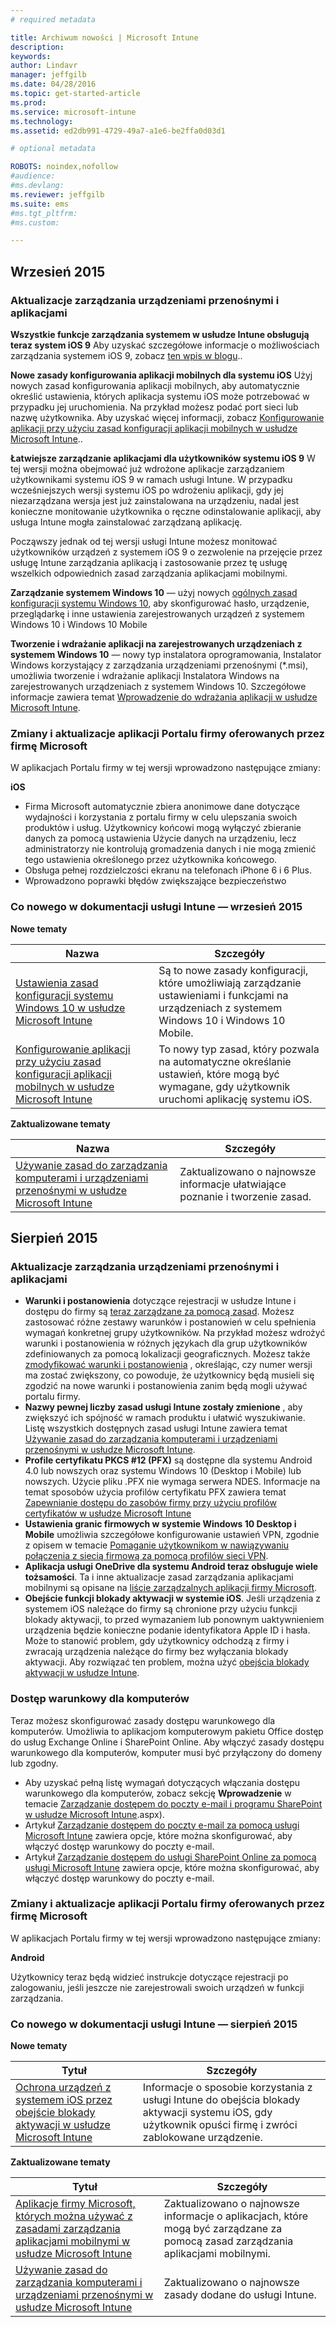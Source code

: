 ```yaml
---
# required metadata

title: Archiwum nowości | Microsoft Intune
description:
keywords:
author: Lindavr
manager: jeffgilb
ms.date: 04/28/2016
ms.topic: get-started-article
ms.prod:
ms.service: microsoft-intune
ms.technology:
ms.assetid: ed2db991-4729-49a7-a1e6-be2ffa0d03d1

# optional metadata

ROBOTS: noindex,nofollow
#audience:
#ms.devlang:
ms.reviewer: jeffgilb
ms.suite: ems
#ms.tgt_pltfrm:
#ms.custom:

---
```



## Wrzesień 2015
### Aktualizacje zarządzania urządzeniami przenośnymi i aplikacjami
**Wszystkie funkcje zarządzania systemem w usłudze Intune obsługują teraz system iOS 9**
Aby uzyskać szczegółowe informacje o możliwościach zarządzania systemem iOS 9, zobacz [ten wpis w blogu](http://blogs.technet.com/b/microsoftintune/archive/2015/09/09/day-zero-support-for-ios-9-with-intune.aspx)..

**Nowe zasady konfigurowania aplikacji mobilnych dla systemu iOS**
Użyj nowych zasad konfigurowania aplikacji mobilnych, aby automatycznie określić ustawienia, których aplikacja systemu iOS może potrzebować w przypadku jej uruchomienia. Na przykład możesz podać port sieci lub nazwę użytkownika. Aby uzyskać więcej informacji, zobacz [Konfigurowanie aplikacji przy użyciu zasad konfiguracji aplikacji mobilnych w usłudze Microsoft Intune](https://technet.microsoft.com/library/mt481447.aspx)..

**Łatwiejsze zarządzanie aplikacjami dla użytkowników systemu iOS 9**
 W tej wersji można obejmować już wdrożone aplikacje zarządzaniem użytkownikami systemu iOS 9 w ramach usługi Intune. W przypadku wcześniejszych wersji systemu iOS po wdrożeniu aplikacji, gdy jej niezarządzana wersja jest już zainstalowana na urządzeniu, nadal jest konieczne monitowanie użytkownika o ręczne odinstalowanie aplikacji, aby usługa Intune mogła zainstalować zarządzaną aplikację.

 Począwszy jednak od tej wersji usługi Intune możesz monitować użytkowników urządzeń z systemem iOS 9 o zezwolenie na przejęcie przez usługę Intune zarządzania aplikacją i zastosowanie przez tę usługę wszelkich odpowiednich zasad zarządzania aplikacjami mobilnymi.

 **Zarządzanie systemem Windows 10** — użyj nowych [ogólnych zasad konfiguracji systemu Windows 10](https://technet.microsoft.com/library/mt404697.aspx), aby skonfigurować hasło, urządzenie, przeglądarkę i inne ustawienia zarejestrowanych urządzeń z systemem Windows 10 i Windows 10 Mobile

 **Tworzenie i wdrażanie aplikacji na zarejestrowanych urządzeniach z systemem Windows 10** — nowy typ instalatora oprogramowania, Instalator Windows korzystający z zarządzania urządzeniami przenośnymi (&#42;.msi), umożliwia tworzenie i wdrażanie aplikacji Instalatora Windows na zarejestrowanych urządzeniach z systemem Windows 10. Szczegółowe informacje zawiera temat [Wprowadzenie do wdrażania aplikacji w usłudze Microsoft Intune](https://technet.microsoft.com/library/dn646955.aspx).

### Zmiany i aktualizacje aplikacji Portalu firmy oferowanych przez firmę Microsoft
W aplikacjach Portalu firmy w tej wersji wprowadzono następujące zmiany:

**iOS**
* Firma Microsoft automatycznie zbiera anonimowe dane dotyczące wydajności i korzystania z portalu firmy w celu ulepszania swoich produktów i usług. Użytkownicy końcowi mogą wyłączyć zbieranie danych za pomocą ustawienia Użycie danych na urządzeniu, lecz administratorzy nie kontrolują gromadzenia danych i nie mogą zmienić tego ustawienia określonego przez użytkownika końcowego.
* Obsługa pełnej rozdzielczości ekranu na telefonach iPhone 6 i 6 Plus.
* Wprowadzono poprawki błędów zwiększające bezpieczeństwo

### Co nowego w dokumentacji usługi Intune — wrzesień 2015
**Nowe tematy**

|Nazwa|Szczegóły|
|----|--------|
|[Ustawienia zasad konfiguracji systemu Windows 10 w usłudze Microsoft Intune](https://technet.microsoft.com/library/mt404697.aspx)|Są to nowe zasady konfiguracji, które umożliwiają zarządzanie ustawieniami i funkcjami na urządzeniach z systemem Windows 10 i Windows 10 Mobile.
| [Konfigurowanie aplikacji przy użyciu zasad konfiguracji aplikacji mobilnych w usłudze Microsoft Intune](https://technet.microsoft.com/library/mt481447.aspx)|To nowy typ zasad, który pozwala na automatyczne określanie ustawień, które mogą być wymagane, gdy użytkownik uruchomi aplikację systemu iOS. |

**Zaktualizowane tematy**

|Nazwa|Szczegóły|
|----|-------|
|[Używanie zasad do zarządzania komputerami i urządzeniami przenośnymi w usłudze Microsoft Intune](https://technet.microsoft.com/library/dn743712.aspx)|Zaktualizowano o najnowsze informacje ułatwiające poznanie i tworzenie zasad.|

## Sierpień 2015
### Aktualizacje zarządzania urządzeniami przenośnymi i aplikacjami
* **Warunki i postanowienia** dotyczące rejestracji w usłudze Intune i dostępu do firmy są [teraz zarządzane za pomocą zasad](https://technet.microsoft.com/library/mt405893.aspx). Możesz zastosować różne zestawy warunków i postanowień w celu spełnienia wymagań konkretnej grupy użytkowników. Na przykład możesz wdrożyć warunki i postanowienia w różnych językach dla grup użytkowników zdefiniowanych za pomocą lokalizacji geograficznych. Możesz także [zmodyfikować warunki i postanowienia](https://technet.microsoft.com/library/mt405893.aspx#BKMK_TCVers) , określając, czy numer wersji ma zostać zwiększony, co powoduje, że użytkownicy będą musieli się zgodzić na nowe warunki i postanowienia zanim będą mogli używać portalu firmy.
* **Nazwy pewnej liczby zasad usługi Intune zostały zmienione** , aby zwiększyć ich spójność w ramach produktu i ułatwić wyszukiwanie. Listę wszystkich dostępnych zasad usługi Intune zawiera temat [Używanie zasad do zarządzania komputerami i urządzeniami przenośnymi w usłudze Microsoft Intune](https://technet.microsoft.com/library/dn743712.aspx).
* **Profile certyfikatu PKCS #12 (PFX)** są dostępne dla systemu Android 4.0 lub nowszych oraz systemu Windows 10 (Desktop i Mobile) lub nowszych. Użycie pliku .PFX nie wymaga serwera NDES. Informacje na temat sposobów użycia profilów certyfikatu PFX zawiera temat [Zapewnianie dostępu do zasobów firmy przy użyciu profilów certyfikatów w usłudze Microsoft Intune](http://technet.microsoft.com/library/dn818904.aspx)
* **Ustawienia granic firmowych w systemie Windows 10 Desktop i Mobile** umożliwia szczegółowe konfigurowanie ustawień VPN, zgodnie z opisem w temacie [Pomaganie użytkownikom w nawiązywaniu połączenia z siecią firmową za pomocą profilów sieci VPN](https://technet.microsoft.com/library/dn818905.aspx).
* **Aplikacja usługi OneDrive dla systemu Android teraz obsługuje wiele tożsamości**. Ta i inne aktualizacje zasad zarządzania aplikacjami mobilnymi są opisane na [liście zarządzalnych aplikacji firmy Microsoft](https://technet.microsoft.com/library/dn708489.aspx).
* **Obejście funkcji blokady aktywacji w systemie iOS**. Jeśli urządzenia z systemem iOS należące do firmy są chronione przy użyciu funkcji blokady aktywacji, to przed wymazaniem lub ponownym uaktywnieniem urządzenia będzie konieczne podanie identyfikatora Apple ID i hasła. Może to stanowić problem, gdy użytkownicy odchodzą z firmy i zwracają urządzenia należące do firmy bez wyłączania blokady aktywacji. Aby rozwiązać ten problem, można użyć [obejścia blokady aktywacji w usłudze Intune](https://technet.microsoft.com/library/mt414176.aspx).

### Dostęp warunkowy dla komputerów
Teraz możesz skonfigurować zasady dostępu warunkowego dla komputerów. Umożliwia to aplikacjom komputerowym pakietu Office dostęp do usług Exchange Online i SharePoint Online.
Aby włączyć zasady dostępu warunkowego dla komputerów, komputer musi być przyłączony do domeny lub zgodny.
* Aby uzyskać pełną listę wymagań dotyczących włączania dostępu warunkowego dla komputerów, zobacz sekcję **Wprowadzenie** w temacie [Zarządzanie dostępem do poczty e-mail i programu SharePoint w usłudze Microsoft Intune](http://technet.microsoft.com/library/dn818907).aspx).
* Artykuł [Zarządzanie dostępem do poczty e-mail za pomocą usługi Microsoft Intune](https://technet.microsoft.com/library/dn705841.aspx) zawiera opcje, które można skonfigurować, aby włączyć dostęp warunkowy do poczty e-mail.
* Artykuł [Zarządzanie dostępem do usługi SharePoint Online za pomocą usługi Microsoft Intune](https://technet.microsoft.com/library/dn705844.aspx) zawiera opcje, które można skonfigurować, aby włączyć dostęp warunkowy do poczty e-mail.

### Zmiany i aktualizacje aplikacji Portalu firmy oferowanych przez firmę Microsoft
W aplikacjach Portalu firmy w tej wersji wprowadzono następujące zmiany:

**Android**

Użytkownicy teraz będą widzieć instrukcje dotyczące rejestracji po zalogowaniu, jeśli jeszcze nie zarejestrowali swoich urządzeń w funkcji zarządzania.

### Co nowego w dokumentacji usługi Intune — sierpień 2015
**Nowe tematy**

|Tytuł|Szczegóły|
|-----|-------|
|[Ochrona urządzeń z systemem iOS przez obejście blokady aktywacji w usłudze Microsoft Intune](https://technet.microsoft.com/library/mt414176.aspx)|Informacje o sposobie korzystania z usługi Intune do obejścia blokady aktywacji systemu iOS, gdy użytkownik opuści firmę i zwróci zablokowane urządzenie.|

**Zaktualizowane tematy**

|Tytuł|Szczegóły|
|-----|-------|
|[Aplikacje firmy Microsoft, których można używać z zasadami zarządzania aplikacjami mobilnymi w usłudze Microsoft Intune](https://technet.microsoft.com/library/dn708489.aspx)|Zaktualizowano o najnowsze informacje o aplikacjach, które mogą być zarządzane za pomocą zasad zarządzania aplikacjami mobilnymi.
|[Używanie zasad do zarządzania komputerami i urządzeniami przenośnymi w usłudze Microsoft Intune](http://technet.microsoft.com/library/dn743712.aspx)|Zaktualizowano o najnowsze zasady dodane do usługi Intune.|
<!---
## July 2015
July updates for Intune are limited to behind-the-scenes enhancements that allow us to continue providing you with a high-quality service experience. New features are not included in this service update.

### Intune Onboarding benefit
Microsoft offers the Intune Onboarding benefit for eligible plans. The Onboarding benefit lets you work remotely with Microsoft specialists to get your Intune environment ready for use. For more information, see [Microsoft Intune Onboarding benefit description](https://technet.microsoft.com/library/mt228266.aspx)
### Changes and updates to Microsoft Company Portal apps
The following changes have been made to the company portal apps in this release.

**Android**

Microsoft automatically collects anonymous data about the performance and use of the company portal to improve Microsoft products and services. End users can turn off data collection by using the Usage Data setting on their device, but administrators have no control over the data collection and cannot change the end user’s selection for this setting.--->


<!--HONumber=May16_HO1-->


